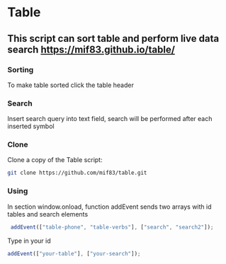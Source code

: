 Table
==================================================

This script can sort table and perform live data search
https://mif83.github.io/table/
--------------------------------------
### Sorting

To make table sorted click the table header

### Search

Insert search query into text field, search will be performed after each inserted symbol

### Clone

Clone a copy of the Table script:

```bash
git clone https://github.com/mif83/table.git
```

### Using

In section window.onload, function addEvent sends two arrays with id tables and search elements
```js
 addEvent(["table-phone", "table-verbs"], ["search", "search2"]);
```

Type in your id
 ```js
addEvent(["your-table"], ["your-search"]);
  ```


